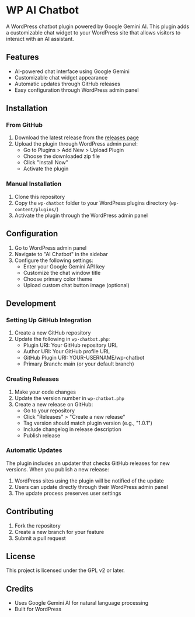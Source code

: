 # WP AI Chatbot

A WordPress chatbot plugin powered by Google Gemini AI. This plugin adds a customizable chat widget to your WordPress site that allows visitors to interact with an AI assistant.

## Features

- AI-powered chat interface using Google Gemini
- Customizable chat widget appearance
- Automatic updates through GitHub releases
- Easy configuration through WordPress admin panel

## Installation

### From GitHub

1. Download the latest release from the [releases page](https://github.com/YOUR-USERNAME/wp-chatbot/releases)
2. Upload the plugin through WordPress admin panel:
   - Go to Plugins > Add New > Upload Plugin
   - Choose the downloaded zip file
   - Click "Install Now"
   - Activate the plugin

### Manual Installation

1. Clone this repository
2. Copy the `wp-chatbot` folder to your WordPress plugins directory (`wp-content/plugins/`)
3. Activate the plugin through the WordPress admin panel

## Configuration

1. Go to WordPress admin panel
2. Navigate to "AI Chatbot" in the sidebar
3. Configure the following settings:
   - Enter your Google Gemini API key
   - Customize the chat window title
   - Choose primary color theme
   - Upload custom chat button image (optional)

## Development

### Setting Up GitHub Integration

1. Create a new GitHub repository
2. Update the following in `wp-chatbot.php`:
   - Plugin URI: Your GitHub repository URL
   - Author URI: Your GitHub profile URL
   - GitHub Plugin URI: YOUR-USERNAME/wp-chatbot
   - Primary Branch: main (or your default branch)

### Creating Releases

1. Make your code changes
2. Update the version number in `wp-chatbot.php`
3. Create a new release on GitHub:
   - Go to your repository
   - Click "Releases" > "Create a new release"
   - Tag version should match plugin version (e.g., "1.0.1")
   - Include changelog in release description
   - Publish release

### Automatic Updates

The plugin includes an updater that checks GitHub releases for new versions. When you publish a new release:

1. WordPress sites using the plugin will be notified of the update
2. Users can update directly through their WordPress admin panel
3. The update process preserves user settings

## Contributing

1. Fork the repository
2. Create a new branch for your feature
3. Submit a pull request

## License

This project is licensed under the GPL v2 or later.

## Credits

- Uses Google Gemini AI for natural language processing
- Built for WordPress
